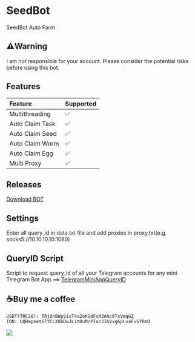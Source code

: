# SeedBot
SeedBot Auto Farm

## ⚠️Warning
I am not responsible for your account. Please consider the potential risks before using this bot.

## Features
| Feature                   | Supported |
| :------------------------ | :-------- |
| Multithreading            | ✅        |
| Auto Claim Task           | ✅        |
| Auto Claim Seed           | ✅        |
| Auto Claim Worm           | ✅        |
| Auto Claim Egg            | ✅        |
| Multi Proxy               | ✅        |

## Releases
[Download BOT](https://github.com/glad-tidings/SeedBot/releases)

## Settings
Enter all query_id in data.txt file and add proxies in proxy.txt(e.g. socks5://10.10.10.10:1080)

## QueryID Script
Script to request query_id of all your Telegram accounts for any mini Telegram Bot App ==> [TelegramMiniAppQueryID](https://github.com/glad-tidings/TelegramMiniAppQueryID)

## ☕Buy me a coffee
```
USDT(TRC20): TRjdnBWpS1xT4a2oKQdFsM3AAc6TxVmqGZ
TON: UQBmpnet6lYCLXObDwJLitDuMcPIocJIKVxg6pLvaFv5fRmO
```

![](http://visit.parselecom.com/Api/Visit/30/1D334A)

